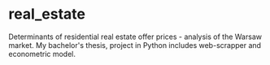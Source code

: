 # real_estate
Determinants of residential real estate offer prices - analysis of the Warsaw market. My bachelor's thesis, project in Python includes web-scrapper and econometric model.
